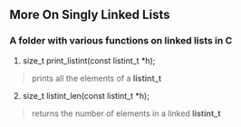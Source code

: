 ## More On Singly Linked Lists

### A folder with various functions on linked lists in C

1. size\_t print\_listint(const listint\_t *h);
>  prints all the elements of a **listint_t**

2. size\_t listint\_len(const listint\_t *h);
> returns the number of elements in a linked **listint\_t**
